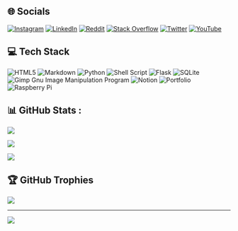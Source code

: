 ## 🌐 Socials

[![Instagram](https://img.shields.io/badge/Instagram-%23E4405F.svg?logo=Instagram&logoColor=white)](https://instagram.com/gw8ndal) [![LinkedIn](https://img.shields.io/badge/LinkedIn-%230077B5.svg?logo=linkedin&logoColor=white)](https://linkedin.com/in/gwendal-troadec) [![Reddit](https://img.shields.io/badge/Reddit-%23FF4500.svg?logo=Reddit&logoColor=white)](https://reddit.com/user/KAYL_reddit) [![Stack Overflow](https://img.shields.io/badge/-Stackoverflow-FE7A16?logo=stack-overflow&logoColor=white)](https://stackoverflow.com/users/13027064) [![Twitter](https://img.shields.io/badge/Twitter-%231DA1F2.svg?logo=Twitter&logoColor=white)](https://twitter.com/gw88ndal) [![YouTube](https://img.shields.io/badge/YouTube-%23FF0000.svg?logo=YouTube&logoColor=white)](https://youtube.com/c/gw8ndal) 

## 💻 Tech Stack

![HTML5](https://img.shields.io/badge/html5-%23E34F26.svg?style=for-the-badge&logo=html5&logoColor=white) ![Markdown](https://img.shields.io/badge/markdown-%23000000.svg?style=for-the-badge&logo=markdown&logoColor=white) ![Python](https://img.shields.io/badge/python-3670A0?style=for-the-badge&logo=python&logoColor=ffdd54) ![Shell Script](https://img.shields.io/badge/shell_script-%23121011.svg?style=for-the-badge&logo=gnu-bash&logoColor=white) ![Flask](https://img.shields.io/badge/flask-%23000.svg?style=for-the-badge&logo=flask&logoColor=white) ![SQLite](https://img.shields.io/badge/sqlite-%2307405e.svg?style=for-the-badge&logo=sqlite&logoColor=white) ![Gimp Gnu Image Manipulation Program](https://img.shields.io/badge/Gimp-657D8B?style=for-the-badge&logo=gimp&logoColor=FFFFFF) ![Notion](https://img.shields.io/badge/Notion-%23000000.svg?style=for-the-badge&logo=notion&logoColor=white) ![Portfolio](https://img.shields.io/badge/Portfolio-%23000000.svg?style=for-the-badge&logo=firefox&logoColor=#FF7139) ![Raspberry Pi](https://img.shields.io/badge/-RaspberryPi-C51A4A?style=for-the-badge&logo=Raspberry-Pi)

## 📊 GitHub Stats :

![](https://github-readme-stats.vercel.app/api?username=gw8ndal&theme=gruvbox&hide_border=true&include_all_commits=false&count_private=false)<br/>

![](https://github-readme-streak-stats.herokuapp.com/?user=gw8ndal&theme=gruvbox&hide_border=true)<br/>

![](https://github-readme-stats.vercel.app/api/top-langs/?username=gw8ndal&theme=gruvbox&hide_border=true&include_all_commits=false&count_private=false&layout=compact)

## 🏆 GitHub Trophies

![](https://github-profile-trophy.vercel.app/?username=gw8ndal&theme=gruvbox&no-frame=true&no-bg=false&margin-w=4)

---

[![](https://visitcount.itsvg.in/api?id=gw8ndal&icon=5&color=3)](https://visitcount.itsvg.in)
